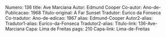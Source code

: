 Numero: 136
title: Ave Marciana
Autor: Edmund Cooper
Co-autor: 
Ano-de-Publicacao: 1968
Titulo-original: A Far Sunset
Tradutor: Eurico da Fonseca
Co-tradutor: 
Ano-de-edicao: 1967
alias: Edmund-Cooper
Autor2-alias: 
Tradutor1-alias: Eurico-da-Fonseca
Tradutor2-alias: 
Titulo-link: 136-Ave-Marciana
Capa: Lima de Freitas
pags: 210
Capa-link: Lima-de-Freitas